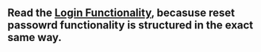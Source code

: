 
## Read the [Login Functionality](LoginFeature.md), becasuse reset passowrd functionality is structured in the exact same way.
